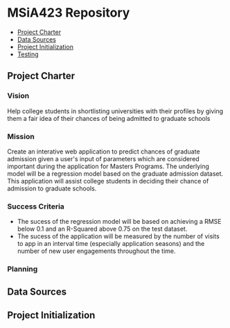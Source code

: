 # MSiA423 Repository

<!-- toc -->

- [Project Charter](#project-charter)
- [Data Sources](#data-sources)
- [Project Initialization](#project-initialization)
- [Testing](#testing)

## Project Charter
### Vision
Help college students in shortlisting universities with their profiles by giving them a fair idea of their chances of being admitted to graduate schools
### Mission
Create an interative web application to predict chances of graduate admission given a user's input of parameters which are considered important during the application for Masters Programs. The underlying model will be a regression model based on the graduate admission dataset. This application will assist college students in deciding their chance of admission to graduate schools. 
### Success Criteria
- The sucess of the regression model will be based on achieving a RMSE below 0.1 and an R-Squared above 0.75 on the test dataset. 
- The sucess of the application will be measured by the number of visits to app in an interval time (especially application seasons) and the number of new user engagements throughout the time. 
### Planning

## Data Sources

## Project Initialization
